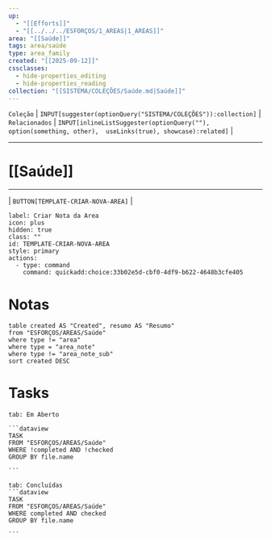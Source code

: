 ```yaml
---
up:
  - "[[Efforts]]"
  - "[[../../../ESFORÇOS/1_AREAS|1_AREAS]]"
area: "[[Saúde]]"
tags: area/saúde
type: area_family
created: "[[2025-09-12]]"
cssclasses:
  - hide-properties_editing
  - hide-properties_reading
collection: "[[SISTEMA/COLEÇÕES/Saúde.md|Saúde]]"
---
```

 `Coleção` | `INPUT[suggester(optionQuery("SISTEMA/COLEÇÕES")):collection]`   | `Relacionados` | `INPUT[inlineListSuggester(optionQuery(""), option(something, other),  useLinks(true), showcase):related]`  |

---
# [[Saúde]] 


---

| `BUTTON[TEMPLATE-CRIAR-NOVA-AREA]` |

```meta-bind-button
label: Criar Nota da Area
icon: plus
hidden: true
class: ""
id: TEMPLATE-CRIAR-NOVA-AREA
style: primary
actions:
  - type: command
    command: quickadd:choice:33b02e5d-cbf0-4df9-b622-4648b3cfe405
```

#  Notas

```dataview
table created AS "Created", resumo AS "Resumo"
from "ESFORÇOS/AREAS/Saúde"
where type != "area"
where type = "area_note"
where type != "area_note_sub"
sort created DESC
```



# Tasks  
````tabs
tab: Em Aberto

```dataview
TASK
FROM "ESFORÇOS/AREAS/Saúde"
WHERE !completed AND !checked
GROUP BY file.name

```

tab: Concluídas 
```dataview
TASK
FROM "ESFORÇOS/AREAS/Saúde"
WHERE completed AND checked
GROUP BY file.name

```


````



